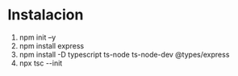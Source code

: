 # Instalacion
1. npm init –y
2. npm install express
3. npm install -D typescript ts-node ts-node-dev @types/express
4. npx tsc --init